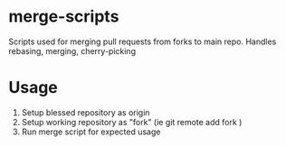 merge-scripts
=============

Scripts used for merging pull requests from forks to main repo. Handles rebasing, merging, cherry-picking

Usage
====

1. Setup blessed repository as origin
2. Setup working repository as "fork" (ie git remote add fork )
3. Run merge script for expected usage
